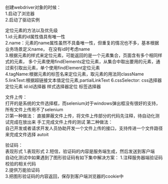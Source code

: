 创建webdriver对象的时候：  
1.启动了浏览器  
2.启动了驱动实例  

定位元素的方法以及优先级  
1.id:元素的id属性值具有唯一性  
2.name：元素的name属性虽然不具备唯一性，但重复的情况也不多，基本根据业务场景定义name，
在没有id时考虑name  
3.根据元素的样式来定位元素，可能返回的是一个元素集合，页面含有多个相同样式的元素，
多个元素使用findElements定位元素，从集合中取出要用的元素，通过索引取出元素，单个使用findElement定位元素  
4.tagName:根据元素的标签名来定位元素，取元素的用法同className  
5.linkText:根据超链接文本值定位元素,partialLinkText 
6.cssSelector: css选择器定位元素
    id:id选择器
    样式选择器定位
    标签选择器
    
    
文件上传：  
   打开的是系统的文件选择框，而selenium对于windows弹出框没有很好的支持，所有文件上传用不了selenium  
   2)第一种做法：
   直接屏蔽文件上传，将文件上传部分的代码先注释，待自动化测试完成在放出来
   手工完成文件上传的测试
   第二种做法：  
   自己开发或者请求开发人员协助开发一个文件上传的接口，支持传进一个文件路径来完成文件选择
   autoit  
   
验证码：  
    表现形式 1.表现形式 2.短信，验证码的内容是服务端生成，然后发送到客户端  
    自动化测试中如果遇到了图形验证码有如下集中解决方案：
    1.注释服务器端验证码校验的相关代码  
    2.提供万能验证码  
    3.把图形验证码的内容返回，保存到客户端浏览器的cookie中